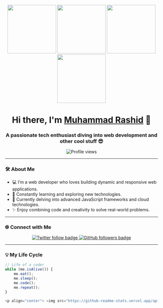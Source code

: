 <p align="center">
  <img src="https://octodex.github.com/images/vinyltocat.png" height="160px" width="160px">
  <img src="https://octodex.github.com/images/daftpunktocat-thomas.gif" height="160px" width="160px">
  <img src="https://octodex.github.com/images/daftpunktocat-guy.gif" height="160px" width="160px">
  <img src="https://octodex.github.com/images/Robotocat.png" height="160px" width="160px">
</p>

<h1 align="center">Hi there, I'm <a href="https://iamrashy.netlify.app/" target="_blank">Muhammad Rashid</a> 👋</h1>
<h3 align="center">A passionate tech enthusiast diving into web development and other cool stuff 😎</h3>

<p align="center">
  <img src="https://komarev.com/ghpvc/?username=MdRashid62&style=flat-square&color=blue" alt="Profile views"/>
</p>

---

### 🛠 About Me

- 💻 I’m a web developer who loves building dynamic and responsive web applications.
- 🚀 Constantly learning and exploring new technologies.
- 🌱 Currently delving into advanced JavaScript frameworks and cloud technologies.
- ✨ Enjoy combining code and creativity to solve real-world problems.

---

### 🌐 Connect with Me
<p align="center">
  <a href="https://www.twitter.com/Mr62Rashy" target="_blank" rel="noreferrer">
    <img src="https://img.shields.io/twitter/follow/Mr62Rashy?logo=twitter&style=for-the-badge&color=1DA1F2&labelColor=333" alt="Twitter follow badge">
  </a>
  <a href="https://www.github.com/MdRashid62" target="_blank" rel="noreferrer">
    <img src="https://img.shields.io/github/followers/MdRashid62?logo=github&style=for-the-badge&color=333&labelColor=333" alt="GitHub followers badge">
  </a>
</p>

---

### 💡 My Life Cycle
```javascript
// Life of a coder
while (me.isAlive()) {
    me.eat();
    me.sleep();
    me.code();
    me.repeat();
}

<p align="center"> <img src="https://github-readme-stats.vercel.app/api?username=MdRashid62&count_private=true&show_icons=true&theme=radical&hide_border=true&bg_color=333&title_color=fff&icon_color=1DA1F2" alt="Muhammad Rashid's GitHub Stats" width="48%"> <img src="https://github-readme-streak-stats.herokuapp.com/?user=MdRashid62&stroke=ffffff&background=333&ring=1DA1F2&fire=1DA1F2&currStreakNum=ffffff&currStreakLabel=1DA1F2&sideNums=ffffff&sideLabels=ffffff&dates=ffffff&hide_border=true" alt="GitHub Streak" width="48%"> </p>
